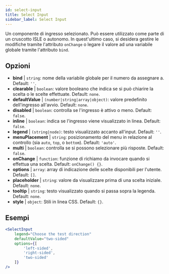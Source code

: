 ```yaml
---
id: select-input
title: Select Input
sidebar_label: Select Input
---
```


Un componente di ingresso selezionato. Può essere utilizzato come parte di un cruscotto ISLE o autonomo. In quest'ultimo caso, si desidera gestire le modifiche tramite l'attributo `onChange` o legare il valore ad una variabile globale tramite l'attributo `bind`.

## Opzioni

* __bind__ | `string`: nome della variabile globale per il numero da assegnare a. Default: `''`.
* __clearable__ | `boolean`: valore booleano che indica se si può chiarire la scelta o le scelte effettuate. Default: `none`.
* __defaultValue__ | `(number|string|array|object)`: valore predefinito dell'ingresso all'avvio. Default: `none`.
* __disabled__ | `boolean`: controlla se l'ingresso è attivo o meno. Default: `false`.
* __inline__ | `boolean`: indica se l'ingresso viene visualizzato in linea. Default: `false`.
* __legend__ | `(string|node)`: testo visualizzato accanto all'input. Default: `''`.
* __menuPlacement__ | `string`: posizionamento del menu in relazione al controllo (sia `auto`, `top`, o `bottom`). Default: `'auto'`.
* __multi__ | `boolean`: controlla se si possono selezionare più risposte. Default: `false`.
* __onChange__ | `function`: funzione di richiamo da invocare quando si effettua una scelta. Default: `onChange() {}`.
* __options__ | `array`: array di indicazione delle scelte disponibili per l'utente. Default: `[]`.
* __placeholder__ | `string`: valore da visualizzare prima di una scelta iniziale. Default: `none`.
* __tooltip__ | `string`: testo visualizzato quando si passa sopra la legenda. Default: `none`.
* __style__ | `object`: Stili in linea CSS. Default: `{}`.


## Esempi

```jsx live
<SelectInput
    legend="Choose the test direction"
    defaultValue="two-sided"
    options={[
        'left-sided',
        'right-sided',
        'two-sided'
    ]}
/>
```


